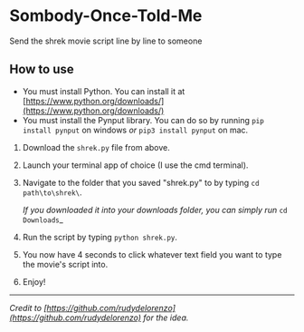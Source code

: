 # Sombody-Once-Told-Me
Send the shrek movie script line by line to someone

## How to use
* You must install Python. You can install it at [https://www.python.org/downloads/](https://www.python.org/downloads/)
* You must install the Pynput library. You can do so by running `pip install pynput` on windows _or_ `pip3 install pynput` on mac.

1. Download the `shrek.py` file from above.
1. Launch your terminal app of choice (I use the cmd terminal).
2. Navigate to the folder that you saved "shrek.py" to by typing `cd path\to\shrek\`.

	_If you downloaded it into your downloads folder, you can simply run_ `cd Downloads`_
3. Run the script by typing `python shrek.py`.
4. You now have 4 seconds to click whatever text field you want to type the movie's script into.
5. Enjoy!

---

_Credit to [https://github.com/rudydelorenzo](https://github.com/rudydelorenzo) for the idea._
